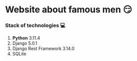 # Website about famous men :smirk:

### Stack of technologies :computer:

1. __Python__ 3.11.4
2. Django 5.0.1
3. Django Rest Framework 3.14.0
4. SQLite
